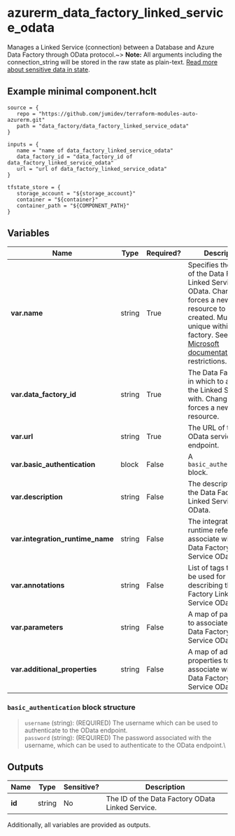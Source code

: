 # azurerm_data_factory_linked_service_odata

Manages a Linked Service (connection) between a Database and Azure Data Factory through OData protocol.~> **Note:** All arguments including the connection_string will be stored in the raw state as plain-text. [Read more about sensitive data in state](/docs/state/sensitive-data.html).

## Example minimal component.hclt

```hcl
source = {
   repo = "https://github.com/jumidev/terraform-modules-auto-azurerm.git" 
   path = "data_factory/data_factory_linked_service_odata" 
}

inputs = {
   name = "name of data_factory_linked_service_odata" 
   data_factory_id = "data_factory_id of data_factory_linked_service_odata" 
   url = "url of data_factory_linked_service_odata" 
}

tfstate_store = {
   storage_account = "${storage_account}" 
   container = "${container}" 
   container_path = "${COMPONENT_PATH}" 
}

```

## Variables

| Name | Type | Required? |  Description |
| ---- | ---- | --------- |  ----------- |
| **var.name** | string | True | Specifies the name of the Data Factory Linked Service OData. Changing this forces a new resource to be created. Must be unique within a data factory. See the [Microsoft documentation](https://docs.microsoft.com/azure/data-factory/naming-rules) for all restrictions. | 
| **var.data_factory_id** | string | True | The Data Factory ID in which to associate the Linked Service with. Changing this forces a new resource. | 
| **var.url** | string | True | The URL of the OData service endpoint. | 
| **var.basic_authentication** | block | False | A `basic_authentication` block. | 
| **var.description** | string | False | The description for the Data Factory Linked Service OData. | 
| **var.integration_runtime_name** | string | False | The integration runtime reference to associate with the Data Factory Linked Service OData. | 
| **var.annotations** | string | False | List of tags that can be used for describing the Data Factory Linked Service OData. | 
| **var.parameters** | string | False | A map of parameters to associate with the Data Factory Linked Service OData. | 
| **var.additional_properties** | string | False | A map of additional properties to associate with the Data Factory Linked Service OData. | 

### `basic_authentication` block structure

> `username` (string): (REQUIRED) The username which can be used to authenticate to the OData endpoint.\
> `password` (string): (REQUIRED) The password associated with the username, which can be used to authenticate to the OData endpoint.\



## Outputs

| Name | Type | Sensitive? | Description |
| ---- | ---- | --------- | --------- |
| **id** | string | No  | The ID of the Data Factory OData Linked Service. | 

Additionally, all variables are provided as outputs.
